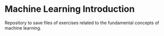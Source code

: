 # Machine Learning Introduction

Repository to save files of exercises related to the fundamental concepts of machine learning.